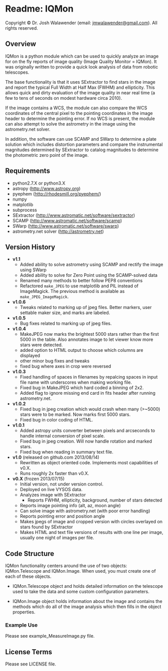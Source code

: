 # Readme: IQMon

Copyright © Dr. Josh Walawender (email: jmwalawender@gmail.com). All rights reserved.


## Overview

IQMon is a python module which can be used to quickly analyze an image for on the fly reports of image quality (Image Quality Monitor = IQMon).  It was originally written to provide a quick look analysis of data from robotic telescopes.

The base functionality is that it uses SExtractor to find stars in the image and report the typical Full Width at Half Max (FWHM) and ellipticity.  This allows quick and dirty evaluation of the image quality in near real time (a few to tens of seconds on modest hardware circa 2010).

If the image contains a WCS, the module can also compare the WCS coordinates of the central pixel to the pointing coordinates in the image header to determine the pointing error.  If no WCS is present, the module can also attempt to solve the astrometry in the image using the astrometry.net solver.  

In addition, the software can use SCAMP and SWarp to determine a plate solution which includes distortion parameters and compare the instrumental magnitudes determined by SExtractor to catalog magnitudes to determine the photometric zero point of the image.

## Requirements

* python2.7.X or python3.X
* astropy (<http://www.astropy.org>)
* pyephem (<http://rhodesmill.org/pyephem/>)
* numpy
* matplotlib
* subprocess
* SExtractor (<http://www.astromatic.net/software/sextractor>)
* SCAMP (<http://www.astromatic.net/software/scamp>)
* SWarp (<http://www.astromatic.net/software/swarp>)
* astrometry.net solver (<http://astrometry.net>)

## Version History

* **v1.1**
    * Added ability to solve astrometry using SCAMP and rectify the image using SWarp
    * Added ability to solve for Zero Point using the SCAMP-solved data
    * Renamed many methods to better follow PEP8 conventions
    * Refactored `make_JPEG` to use matplotlib and PIL instead of ImageMagick.  The previous method is available as `make_JPEG_ImageMagick`.
* **v1.0.6**
    * Tweaks related to marking up of jpeg files.  Better markers, user settable maker size, and marks are labeled.
* **v1.0.5**
    * Bug fixes related to marking up of jpeg files.
* **v1.0.4**
    * MakeJPEG now marks the brightest 5000 stars rather than the first 5000 in the table.  Also annotates image to let viewer know more stars were detected.
    * added option to HTML output to choose which columns are displayed
    * other minor bug fixes and tweaks
    * fixed bug where axes in crop were reversed
* **v1.0.3**
    * Fixed handling of spaces in filenames by repalcing spaces in input file name with underscores when making working file.
    * Fixed bug in MakeJPEG which hard coded a binning of 2x2.
    * Added flag to ignore missing end card in fits header after running astrometry.net.
* **v1.0.2**
    * Fixed bug in jpeg creation which would crash when many (>~5000) stars were to be marked.  Now marks first 5000 stars.
    * Fixed bug in color coding of HTML.
* **v1.0.1**
    * Added astropy units converter between pixels and arcseconds to handle internal conversion of pixel scale.
    * Fixed bug in jpeg creation.  Will now handle rotation and marked stars.
    * Fixed bug when reading in summary text file.
* **v1.0** (released on github.com 2013/08/14)
    * Rewritten as object oriented code.  Implements most capabilities of v0.X.
    * Runs roughly 2x faster than v0.X.
* **v0.X** (frozen 2013/07/15)
    * Initial version, not under version control.
    * Deployed on live VYSOS data.
    * Analyzes image with SExtractor
        * Reports FWHM, ellipticity, background, number of stars detected
    * Reports image pointing info (alt, az, moon angle)
    * Can solve image with astrometry.net (with poor error handling)
    * Reports pointing error and position angle
    * Makes jpegs of image and cropped version with circles overlayed on stars found by SExtractor
    * Makes HTML and text file versions of results with one line per image, usually one night of images per file.


## Code Structure

IQMon functionality centers around the use of two objects:  IQMon.Telescope and IQMon.Image.  When used, you must create one of each of these objects.

* IQMon.Telescope object and holds detailed information on the telescope used to take the data and some custom configuration parameters.

* IQMon.Image object holds information about the image and contains the methods which do all of the image analysis which then fills in the object properties.

### Example Use

Please see example_MeasureImage.py file.

## License Terms

Please see LICENSE file.
